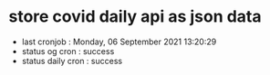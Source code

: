 # store covid daily api as json data

- last cronjob : Monday, 06 September 2021 13:20:29
- status og cron : success
- status daily cron : success
      
      
